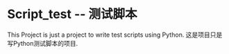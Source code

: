 # Script_test -- 测试脚本
This Project is just a project to write test scripts using Python.
这是项目只是写Python测试脚本的项目.
